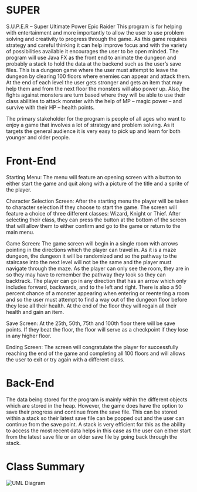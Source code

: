 # SUPER

S.U.P.E.R – Super Ultimate Power Epic Raider
This program is for helping with entertainment and more importantly to allow the user to use problem solving and creativity to progress through the game. As this
game requires strategy and careful thinking it can help improve focus and with the variety of possibilities available it encourages the user to be open minded. The
program will use Java FX as the front end to animate the dungeon and probably a stack to hold the data at the backend such as the user’s save files. This is a
dungeon game where the user must attempt to leave the dungeon by clearing 100 floors where enemies can appear and attack them. At the end of each level the user 
gets stronger and gets an item that may help them and from the next floor the monsters will also power up. Also, the fights against monsters are turn based where 
they will be able to use their class abilities to attack monster with the help of MP – magic power – and survive with their HP – health points.

The primary stakeholder for the program is people of all ages who want to enjoy a game that involves a lot of strategy and problem solving. As it targets the 
general audience it is very easy to pick up and learn for both younger and older people. 


# Front-End

Starting Menu: The menu will feature an opening screen with a button to either start the game and quit along with a picture of the title and a sprite of the player.

Character Selection Screen: After the starting menu the player will be taken to character selection if they choose to start the game. The screen will feature a 
choice of three different classes: Wizard, Knight or Thief. After selecting their class, they can press the button at the bottom of the screen that will allow them 
to either confirm and go to the game or return to the main menu.

Game Screen: The game screen will begin in a single room with arrows pointing in the directions which the player can travel in. As it is a maze dungeon, the dungeon
it will be randomized and so the pathway to the staircase into the next level will not be the same and the player must navigate through the maze. As the player can 
only see the room, they are in so they may have to remember the pathway they took so they can backtrack. The player can go in any direction that has an arrow which
only includes forward, backwards, and to the left and right. There is also a 50 percent chance of a monster appearing when entering or reentering a room and so the
user must attempt to find a way out of the dungeon floor before they lose all their health. At the end of the floor they will regain all their health and gain an 
item. 

Save Screen: At the 25th, 50th, 75th and 100th floor there will be save points. If they beat the floor, the floor will serve as a checkpoint if they lose in any 
higher floor. 

Ending Screen: The screen will congratulate the player for successfully reaching the end of the game and completing all 100 floors and will allows the user to exit
or try again with a different class.

# Back-End

The data being stored for the program is mainly within the different objects which are stored in the heap. However, the game does have the option to save their 
progress and continue from the save file. This can be stored within a stack so their latest save file can be popped out and the user can continue from the save 
point. A stack is very efficient for this as the ability to access the most recent data helps in this case as the user can either start from the latest save file or 
an older save file by going back through the stack.

# Class Summary

![UML Diagram](/images/UML.jpg)
